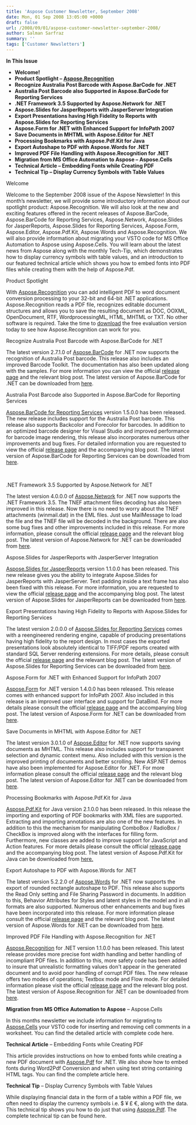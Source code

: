 ```yaml
---
title: 'Aspose Customer Newsletter, September 2008'
date: Mon, 01 Sep 2008 13:05:00 +0000
draft: false
url: /2008/09/01/aspose-customer-newsletter-september-2008/
author: Salman Sarfraz
summary: ''
tags: ['Customer Newsletters']
---
```


**In This Issue**

*   **Welcome!**
*   **Product Spotlight – [Aspose.Recognition][1]**
*   **Recognize Australia Post Barcode with Aspose.BarCode for .NET**
*   **Australia Post Barcode also Supported in Aspose.BarCode for Reporting Services**
*   **.NET Framework 3.5 Supported by Aspose.Network for .NET**
*   **Aspose.Slides for JasperReports with JasperServer Integration**
*   **Export Presentations having High Fidelity to Reports with Aspose.Slides for Reporting Services**
*   **Aspose.Form for .NET with Enhanced Support for InfoPath 2007**
*   **Save Documents in MHTML with Aspose.Editor for .NET**
*   **Processing Bookmarks with Aspose.Pdf.Kit for Java**
*   **Export Autoshape to PDF with Aspose.Words for .NET**
*   **Improved PDF File Handling with Aspose.Recognition for .NET**
*   **Migration from MS Office Automation to Aspose – Aspose.Cells**
*   **Technical Article – Embedding Fonts while Creating PDF**
*   **Technical Tip – Display Currency Symbols with Table Values**

Welcome

Welcome to the September 2008 issue of the Aspose Newsletter! In this month’s newsletter, we will provide some introductory information about our spotlight product: Aspose.Recognition. We will also look at the new and exciting features offered in the recent releases of Aspose.BarCode, Aspose.BarCode for Reporting Services, Aspose.Network, Aspose.Slides for JasperReports, Aspose.Slides for Reporting Services, Aspose.Form, Aspose.Editor, Aspose.Pdf.Kit, Aspose.Words and Aspose.Recognition. We will also provide information about migrating your VSTO code for MS Office Automation to Aspose using Aspose.Cells. You will learn about the latest news from Aspose along with the monthly Tech-Tip, which demonstrates how to display currency symbols with table values, and an introduction to our featured technical article which shows you how to embed fonts into PDF files while creating them with the help of Aspose.Pdf.

Product Spotlight

With [Aspose.Recognition][2] you can add intelligent PDF to word document conversion processing to your 32-bit and 64-bit .NET applications. Aspose.Recognition reads a PDF file, recognizes editable document structures and allows you to save the resulting document as DOC, OOXML, OpenDocument, RTF, WordprocessingML, HTML, MHTML or TXT. No other software is required. Take the time to [download][3] the free evaluation version today to see how Aspose.Recognition can work for you.

Recognize Australia Post Barcode with Aspose.BarCode for .NET

The latest version 2.7.1.0 of [Aspose.BarCode][4] for .NET now supports the recognition of Australia Post barcode. This release also includes an improved Barcode Toolkit. The documentation has also been updated along with the samples. For more information you can view the official [release page][5] and the relevant blog post. The latest version of Aspose.BarCode for .NET can be downloaded from [here][6].

Australia Post Barcode also Supported in Aspose.BarCode for Reporting Services

[Aspose.BarCode for Reporting Services][7] version 1.5.0.0 has been released. The new release includes support for the Australia Post barcode. This release also supports Backcolor and Forecolor for barcodes. In addition to an optimized barcode designer for Visual Studio and improved performance for barcode image rendering, this release also incorporates numerous other improvements and bug fixes. For detailed information you are requested to view the official [release page][8] and the accompanying blog post. The latest version of Aspose.BarCode for Reporting Services can be downloaded from [here][9].  

[  
](https://docs.aspose.com/display/wordsjava/Home)[](https://products.aspose.com/pdf)

.NET Framework 3.5 Supported by Aspose.Network for .NET

The latest version 4.0.0.0 of [Aspose.Network][10] for .NET now supports the .NET Framework 3.5. The TNEF attachment files decoding has also been improved in this release. Now there is no need to worry about the TNEF attachments (winmail.dat) in the EML files. Just use MailMessage to load the file and the TNEF file will be decoded in the background. There are also some bug fixes and other improvements included in this release. For more information, please consult the official [release page][11] and the relevant blog post. The latest version of Aspose.Network for .NET can be downloaded from [here][12].

Aspose.Slides for JasperReports with JasperServer Integration

[Aspose.Slides for JasperReports][13] version 1.1.0.0 has been released. This new release gives you the ability to integrate Aspose.Slides for JasperReports with JasperServer. Text padding inside a text frame has also been fixed with this release. For more information, you are requested to view the official [release page][14] and the accompanying blog post. The latest version of Aspose.Slides for JasperReports can be downloaded from [here][15].  

Export Presentations having High Fidelity to Reports with Aspose.Slides for Reporting Services

The latest version 2.0.0.0 of [Aspose.Slides for Reporting Services][16] comes with a reengineered rendering engine, capable of producing presentations having high fidelity to the report design. In most cases the exported presentations look absolutely identical to TIFF/PDF reports created with standard SQL Server rendering extensions. For more details, please consult the official [release page][17] and the relevant blog post. The latest version of Aspose.Slides for Reporting Services can be downloaded from [here][18].  

Aspose.Form for .NET with Enhanced Support for InfoPath 2007

[Aspose.Form][19] for .NET version 1.4.0.0 has been released. This release comes with enhanced support for InfoPath 2007. Also included in this release is an improved user interface and support for DataBind. For more details please consult the official [release page][20] and the accompanying blog post. The latest version of Aspose.Form for .NET can be downloaded from [here][21].  

Save Documents in MHTML with Aspose.Editor for .NET

The latest version 3.0.1.0 of [Aspose.Editor][22] for .NET now supports saving documents as MHTML. This release also includes support for transparent selection and dynamic context menu. Also included with this version is the improved printing of documents and better scrolling. New ASP.NET demos have also been implemented for Aspose.Editor for .NET. For more information please consult the official [release page][23] and the relevant blog post. The latest version of Aspose.Editor for .NET can be downloaded from [here][24].  

Processing Bookmarks with Aspose.Pdf.Kit for Java

[Aspose.Pdf.Kit][25] for Java version 2.1.0.0 has been released. In this release the importing and exporting of PDF bookmarks with XML files are supported. Extracting and importing annotations are also one of the new features. In addition to this the mechanism for manipulating ComboBox / RadioBox / CheckBox is improved along with the interfaces for filling form. Furthermore, new classes are added to improve support for JavaScript and Action features. For more details please consult the official [release page][26] and the accompanying blog post. The latest version of Aspose.Pdf.Kit for Java can be downloaded from [here.][27]  

Export Autoshape to PDF with Aspose.Words for .NET

The latest version 5.2.2.0 of [Aspose.Words][28] for .NET now supports the export of rounded rectangle autoshape to PDF. This release also supports the Read Only setting and File Sharing Password in documents. In addition to this, Behavior Attributes for Styles and latent styles in the model and in all formats are also supported. Numerous other enhancements and bug fixes have been incorporated into this release. For more information please consult the official [release page][29] and the relevant blog post. The latest version of Aspose.Words for .NET can be downloaded from [here][30].  

Improved PDF File Handling with Aspose.Recognition for .NET

[Aspose.Recognition][31] for .NET version 1.1.0.0 has been released. This latest release provides more precise font width handling and better handling of incompliant PDF files. In addition to this, more safety code has been added to insure that unrealistic formatting values don't appear in the generated document and to avoid poor handling of corrupt PDF files. The new release offers two modes of operations; Textbox mode and Flow mode. For detailed information please visit the official [release page][32] and the relevant blog post. The latest version of Aspose.Recognition for .NET can be downloaded from [here][33].  

**Migration from MS Office Automation to Aspose** – Aspose.Cells

In this months newsletter we include information for migrating to [Aspose.Cells][34] your VSTO code for inserting and removing cell comments in a worksheet. You can find the detailed article with complete code here.

**Technical Article** – Embedding Fonts while Creating PDF

This article provides instructions on how to embed fonts while creating a new PDF document with [Aspose.Pdf][35] for .NET. We also show how to embed fonts during Word2Pdf Conversion and when using text string containing HTML tags. You can find the complete article here.

**Technical Tip** – Display Currency Symbols with Table Values

While displaying financial data in the form of a table within a PDF file, we often need to display the currency symbols i.e. $ ¥ £ €, along with the data. This technical tip shows you how to do just that using [Aspose.Pdf][36]. The complete technical tip can be found here.




[1]: http://www.aspose.com/categories/file-format-components/aspose.recognition-for-.net/default.aspx
[2]: http://www.aspose.com/categories/file-format-components/aspose.recognition-for-.net/default.aspx
[3]: http://www.aspose.com/community/files/51/file-format-components/aspose.recognition/default.aspx
[4]: https://docs.aspose.com/display/wordsjava/Home
[5]: http://www.aspose.com/community/files/53/visual-components/aspose.barcode/entry137332.aspx
[6]: https://docs.aspose.com/display/wordsjava/Home
[7]: https://docs.aspose.com/display/wordsjava/Home
[8]: http://www.aspose.com/community/files/52/ssrs-rendering-extensions/aspose.barcode.reporting.services/entry137695.aspx
[9]: https://docs.aspose.com/display/wordsjava/Home
[10]: http://www.aspose.com/categories/utility-components/aspose.network-for-.net/default.aspx
[11]: http://www.aspose.com/community/files/54/utility-components/aspose.network/entry138104.aspx
[12]: http://www.aspose.com/community/files/54/utility-components/aspose.network/default.aspx
[13]: http://www.aspose.com/categories/jasperreports-exporters/aspose.slides-for-jasperreports/default.aspx
[14]: http://www.aspose.com/community/files/67/jasperreports-exporters/aspose.slides.jasperreports/entry138122.aspx
[15]: http://www.aspose.com/community/files/67/jasperreports-exporters/aspose.slides.jasperreports/default.aspx
[16]: http://www.aspose.com/categories/ssrs-rendering-extensions/aspose.slides-for-reporting-services/default.aspx
[17]: http://www.aspose.com/community/files/52/ssrs-rendering-extensions/aspose.slides.reporting.services/entry138490.aspx
[18]: http://www.aspose.com/community/files/52/ssrs-rendering-extensions/aspose.slides.reporting.services/default.aspx
[19]: http://www.aspose.com/categories/file-format-components/aspose.form-for-.net/default.aspx
[20]: http://www.aspose.com/community/files/51/file-format-components/aspose.form/entry138415.aspx
[21]: http://www.aspose.com/community/files/51/file-format-components/aspose.form/default.aspx
[22]: http://www.aspose.com/categories/visual-components/aspose.editor-for-.net/default.aspx
[23]: http://www.aspose.com/community/files/53/visual-components/aspose.editor/entry138660.aspx
[24]: http://www.aspose.com/community/files/53/visual-components/aspose.editor/default.aspx
[25]: http://www.aspose.com/categories/file-format-components/aspose.pdf.kit-for-.net-and-java/default.aspx
[26]: http://www.aspose.com/community/files/51/file-format-components/aspose.pdf.kit/entry139194.aspx
[27]: http://www.aspose.com/community/files/51/file-format-components/aspose.pdf.kit/default.aspx
[28]: https://docs.aspose.com/display/wordsjava/Home
[29]: http://www.aspose.com/community/files/51/file-format-components/aspose.words/entry139624.aspx
[30]: https://docs.aspose.com/display/wordsjava/Home
[31]: http://www.aspose.com/categories/file-format-components/aspose.recognition-for-.net/default.aspx
[32]: http://www.aspose.com/community/files/51/file-format-components/aspose.recognition/entry140728.aspx
[33]: http://www.aspose.com/community/files/51/file-format-components/aspose.recognition/default.aspx
[34]: http://www.aspose.com/categories/file-format-components/aspose.cells-for-.net-and-java/default.aspx
[35]: http://www.aspose.com/categories/file-format-components/aspose.pdf-for-.net-and-java/default.aspx
[36]: http://www.aspose.com/categories/file-format-components/aspose.pdf-for-.net-and-java/default.aspx



